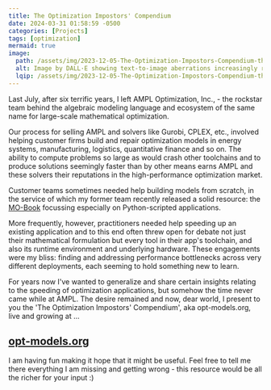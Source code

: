 ```yaml
---
title: The Optimization Impostors' Compendium
date: 2024-03-31 01:58:59 -0500
categories: [Projects]
tags: [optimization]
mermaid: true
image:
  path: /assets/img/2023-12-05-The-Optimization-Impostors-Compendium-thumb.webp
  alt: Image by DALL·E showing text-to-image aberrations increasingly rare in early December 2023.
  lqip: /assets/img/2023-12-05-The-Optimization-Impostors-Compendium-thumb-low.webp
---
```

Last July, after six terrific years, I left AMPL Optimization, Inc., - the rockstar team behind the algebraic modeling language and ecosystem of the same name for large-scale mathematical optimization.

Our process for selling AMPL and solvers like Gurobi, CPLEX, etc., involved helping customer firms build and repair optimization models in energy systems, manufacturing, logistics, quantitative finance and so on. The ability to compute problems so large as would crash other toolchains and to produce solutions seemingly faster than by other means earns AMPL and these solvers their reputations in the high-performance optimization market.

Customer teams sometimes needed help building models from scratch, in the service of which my former team recently released a solid resource: the <a href="https://mo-book.ampl.com/" target="_blank">MO-Book</a> focussing especially on Python-scripted applications.

More frequently, however, practitioners needed help speeding up an existing application and to this end often threw open for debate not just their mathematical formulation but every tool in their app's toolchain, and also its runtime environment and underlying hardware. These engagements were my bliss: finding and addressing performance bottlenecks across very different deployments, each seeming to hold something new to learn.

For years now I've wanted to generalize and share certain insights relating to the speeding of optimization applications, but somehow the time never came while at AMPL. The desire remained and now, dear world, I present to you the 'The Optimization Impostors' Compendium', aka opt-models.org, live and growing at ...

## [opt-models.org](https://opt-models.org/)

I am having fun making it hope that it might be useful. Feel free to tell me there everything I am missing and getting wrong - this resource would be all the richer for your input :)
